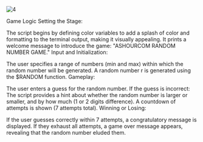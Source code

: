 
![4](https://github.com/user-attachments/assets/d01b9c80-106d-47b5-93e4-99b149e21086)


Game Logic
Setting the Stage:

The script begins by defining color variables to add a splash of color and formatting to the terminal output, making it visually appealing.
It prints a welcome message to introduce the game: "ASHOURCOM RANDOM NUMBER GAME."
Input and Initialization:

The user specifies a range of numbers (min and max) within which the random number will be generated.
A random number r is generated using the $RANDOM function.
Gameplay:

The user enters a guess for the random number.
If the guess is incorrect:
The script provides a hint about whether the random number is larger or smaller, and by how much (1 or 2 digits difference).
A countdown of attempts is shown (7 attempts total).
Winning or Losing:

If the user guesses correctly within 7 attempts, a congratulatory message is displayed.
If they exhaust all attempts, a game over message appears, revealing that the random number eluded them.
